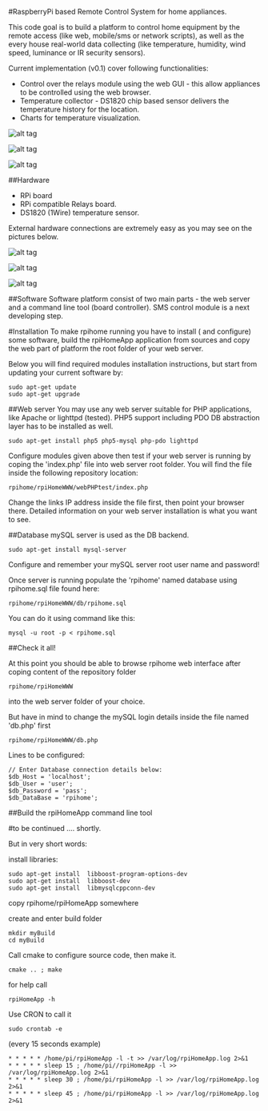 #RaspberryPi  based Remote Control System for home appliances.

This code goal is to build a platform to control home equipment by the remote access (like web, mobile/sms or network scripts), as well as the every house real-world data collecting  (like temperature, humidity, wind speed, luminance or IR security sensors).

Current implementation (v0.1) cover following functionalities:

* Control over the relays module using the web GUI - this allow appliances to be controlled using the web browser.
* Temperature collector - DS1820 chip based sensor delivers the temperature history for the location.
* Charts for temperature visualization.

![alt tag](https://raw.github.com/Paku-/rpihome/master/docs/screenshots/relays.jpg)

![alt tag](https://raw.github.com/Paku-/rpihome/master/docs/screenshots/chart.jpg)

![alt tag](https://raw.github.com/Paku-/rpihome/master/docs/screenshots/log.jpg)

##Hardware
* RPi board
* RPi compatible Relays board.
* DS1820 (1Wire) temperature sensor.

External hardware connections are extremely easy as you may see on the pictures below.

![alt tag](https://raw.github.com/Paku-/rpihome/master/docs/screenshots/kit.jpg)

![alt tag](https://raw.github.com/Paku-/rpihome/master/docs/screenshots/module.jpg)

![alt tag](https://raw.github.com/Paku-/rpihome/master/docs/screenshots/temp.jpg)


##Software
Software platform consist of two main parts - the web server and a command line tool (board controller). SMS control module is a next developing step.

#Installation
To make rpihome running you have to install ( and configure) some software, build the rpiHomeApp application from sources and copy the web part of platform the root folder of your web server.

Below you will find required modules installation instructions, but start from updating your current software by:
```
sudo apt-get update
sudo apt-get upgrade
```
##Web server
You may use any web server suitable for PHP applications, like Apache or lighttpd (tested). PHP5 support including PDO DB abstraction layer has to be installed as well.
```
sudo apt-get install php5 php5-mysql php-pdo lighttpd
```
Configure modules given above then test if your web server is running by coping the 'index.php' file into web server root folder.
You will find the file inside the following repository location: 
```
rpihome/rpiHomeWWW/webPHPtest/index.php
```

Change the links IP address inside the file first, then point your browser there.
Detailed information on your web server installation is what you want to see.

##Database
mySQL server is used as the DB backend. 

```
sudo apt-get install mysql-server
```
Configure and remember your mySQL server root user name and password!

Once server is running populate the 'rpihome' named database using rpihome.sql file found here:
```
rpihome/rpiHomeWWW/db/rpihome.sql
```
You can do it using command like this:
```
mysql -u root -p < rpihome.sql
```

##Check it all!

At this point you should be able to browse rpihome web interface after coping content of the repository folder
```
rpihome/rpiHomeWWW
```
into the web server folder of your choice.

But have in mind to change the mySQL login details inside the file named 'db.php' first
```
rpihome/rpiHomeWWW/db.php
```
Lines to be configured:
```
// Enter Database connection details below:
$db_Host = 'localhost'; 
$db_User = 'user'; 
$db_Password = 'pass'; 
$db_DataBase = 'rpihome'; 
```

##Build the rpiHomeApp command line tool

#to be continued .... shortly.

But in very short words:

install libraries:

```
sudo apt-get install  libboost-program-options-dev
sudo apt-get install  libboost-dev
sudo apt-get install  libmysqlcppconn-dev
```

copy rpihome/rpiHomeApp somewhere

create and enter build folder
```
mkdir myBuild
cd myBuild
```
Call cmake to configure source code, then make it.

```
cmake .. ; make
```
for help call
```
rpiHomeApp -h
```

Use CRON to call it 
```
sudo crontab -e
```
(every 15 seconds example)
```
* * * * * /home/pi/rpiHomeApp -l -t >> /var/log/rpiHomeApp.log 2>&1
* * * * * sleep 15 ; /home/pi//rpiHomeApp -l >> /var/log/rpiHomeApp.log 2>&1
* * * * * sleep 30 ; /home/pi/rpiHomeApp -l >> /var/log/rpiHomeApp.log 2>&1
* * * * * sleep 45 ; /home/pi/rpiHomeApp -l >> /var/log/rpiHomeApp.log 2>&1
```






